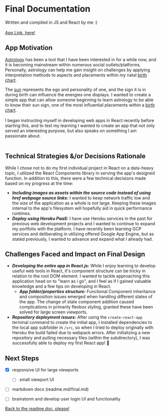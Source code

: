# Final Documentation <br>
Written and compiled in JS and React by me :) <br><br>
[App Link, here!](https://team-central-services.herokuapp.com/)

## App Motivation
[Astrology](https://www.astrology.com/us/home.aspx) has been a tool that I have been interested in for a while now, and it is becoming mainstream within numerous social outlets/platforms. Personally, astrology can help me gain insight on challenges by applying interpretation methods to aspects and placements within my natal [birth chart](https://www.allure.com/story/astrology-birth-chart-reading). <br> 

The [sun](https://www.astrology.com/astrology-101/planets/sun) represents the ego and personality of one, and the sign it is in during birth can influence the energies one displays. I wanted to create a simple app that can allow someone beginning to learn astrology to be able to know their sun sign, one of the most influential placements within a [birth chart](https://www.allure.com/story/astrology-birth-chart-reading).<br> 
<br>
I began instructing myself in developing web apps in React recently before starting this, and to test my learning I wanted to create an app that not only served an interesting purpose, but also speaks on something I am passionate about. <br>
<br>

## Technical Strategies &/or Decisions Rationale

While I chose not to do my first individual project in React on a data-heavy topic, I utilized the React Components library in serving the app's designed function. In addition to this, there were a few technical decisions made based on my progress at the time:
* *__Including images as assets within the source code instead of using href webpage source links:__*
I wanted to keep network traffic low and the size of the application as a whole is not large. Keeping these images internal to the app's filesystem will hopefully aid in quick performance runtimes. 
* *__Deploy using Heroku PaaS:__*
I have use Heroku services in the past for previous web development projects and I wanted to continue to expand my portfolio with the platform. I have recently been learning GCP services and deliberating in utilizing offered Google App Engine, but as stated previously, I wanted to advance and expand what I already had. <br>

## Challenges Faced and Impact on Final Design
* *__Developing the entire app in React.js:__*
While I enjoy learning to develop useful web tools in React, it's component structure can be tricky in relation to the root DOM element. I wanted to tackle approaching this application head on to "learn as i go", and I feel as if I gained valuable knowledge and a few tips on developing in React.
  * *__App folder/properties structure:__*
   Functional Component inheritance and composition issues emerged when handling different states of the app. The change of state component addition caused complications in primarily flexbox styling, granted these have been solved for large screen viewports. 
* *__Repository deployment issues:__*
After using the `create-react-app` terminal command to create the initial  app, I installed dependencies to the local app subfolder in `/src`, so when I tried to deploy originally with Heroku the build failed due to webpack errors. After initializing a new repository and pulling necessary files (within the subdirectory), I was successfully able to deploy my first React app! :clap:

## Next Steps
- [x] responsive UI for large viewports
  - [ ] small viewport UI
- [ ] markdown docs (readme.md/final.md)
- [ ] brainstorm and develop user login UI and functionality 



[Back to the readme doc, please!](https://github.com/arionaskins/sun-sign-calculator/blob/master/docs/README.md)
